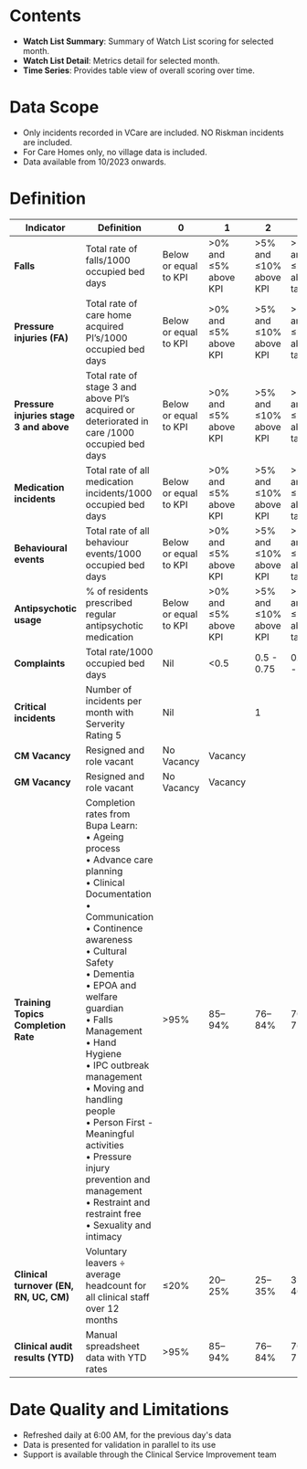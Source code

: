 # Contents
 
 
- **Watch List Summary**: Summary of Watch List scoring for selected month.
- **Watch List Detail**: Metrics detail for selected month.
- **Time Series**: Provides table view of overall scoring over time.

 
# Data Scope
 
- Only incidents recorded in VCare are included. NO Riskman incidents are included.
- For Care Homes only, no village data is included.
- Data available from 10/2023 onwards.
 
# Definition
 

| **Indicator** | **Definition** | **0** | **1** | **2** | **3** | **4** |
|--------------|----------------|-------|-------|-------|-------|-------|
| **Falls** | Total rate of falls/1000 occupied bed days | Below or equal to KPI | >0% and ≤5% above KPI | >5% and ≤10% above KPI | >10% and ≤15% above target | >15% above target |
| **Pressure injuries (FA)** | Total rate of care home acquired PI’s/1000 occupied bed days | Below or equal to KPI | >0% and ≤5% above KPI | >5% and ≤10% above KPI | >10% and ≤15% above target | >15% above target |
| **Pressure injuries stage 3 and above** | Total rate of stage 3 and above PI’s acquired or deteriorated in care /1000 occupied bed days | Below or equal to KPI | >0% and ≤5% above KPI | >5% and ≤10% above KPI | >10% and ≤15% above target | >15% above target |
| **Medication incidents** | Total rate of all medication incidents/1000 occupied bed days | Below or equal to KPI | >0% and ≤5% above KPI | >5% and ≤10% above KPI | >10% and ≤15% above target | >15% above target |
| **Behavioural events** | Total rate of all behaviour events/1000 occupied bed days | Below or equal to KPI | >0% and ≤5% above KPI | >5% and ≤10% above KPI | >10% and ≤15% above target | >15% above target |
| **Antipsychotic usage** | % of residents prescribed regular antipsychotic medication | Below or equal to KPI | >0% and ≤5% above KPI | >5% and ≤10% above KPI | >10% and ≤15% above target | >15% above target |
| **Complaints** | Total rate/1000 occupied bed days | Nil | <0.5 | 0.5 - 0.75 | 0.76 - 0.9 | >0.9 |
| **Critical incidents** | Number of incidents per month with Serverity Rating 5 | Nil |  | 1 |  | >1 |
| **CM Vacancy** | Resigned and role vacant | No Vacancy | Vacancy |  |  |  |
| **GM Vacancy** | Resigned and role vacant | No Vacancy | Vacancy |  |  |  |
| **Training Topics Completion Rate** | Completion rates from Bupa Learn:<br>• Ageing process<br>• Advance care planning<br>• Clinical Documentation<br>• Communication<br>• Continence awareness<br>• Cultural Safety<br>• Dementia<br>• EPOA and welfare guardian<br>• Falls Management<br>• Hand Hygiene<br>• IPC outbreak management<br>• Moving and handling people<br>• Person First - Meaningful activities<br>• Pressure injury prevention and management<br>• Restraint and restraint free<br>• Sexuality and intimacy | >95% | 85–94% | 76–84% | 70–75% | 0–69% |
| **Clinical turnover (EN, RN, UC, CM)** | Voluntary leavers ÷ average headcount for all clinical staff over 12 months | ≤20% | 20–25% | 25–35% | 35–40% |  |
| **Clinical audit results (YTD)** | Manual spreadsheet data with YTD rates | >95% | 85–94% | 76–84% | 70–75% | 0–69% |


# Date Quality and Limitations
 
- Refreshed daily at 6:00 AM, for the previous day's data
- Data is presented for validation in parallel to its use
- Support is available through the Clinical Service Improvement team


